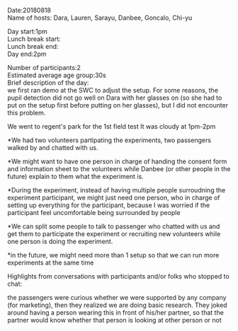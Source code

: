 Date:20180818  
Name of hosts: Dara, Lauren, Sarayu, Danbee, Goncalo, Chi-yu

Day start:1pm  
Lunch break start:  
Lunch break end:  
Day end:2pm  

Number of participants:2  
Estimated average age group:30s  
Brief description of the day:  
we first ran demo at the SWC to adjust the setup. For some reasons, the pupil detection did not go well on Dara with her glasses
on (so she had to put on the setup first before putting on her glasses), but I did not encounter this problem. 

We went to regent's park for the 1st field test
It was cloudy at 1pm-2pm

*We had two volunteers partipating the experiments, two passengers walked by and chatted with us.

*We might want to have one person in charge of handing the consent form and information sheet to the volunteers 
while Danbee (or other people in the future) explain to them what the experiment is.

*During the experiment, instead of having multiple people surroudning the experiment participant, we might just need one person,
who in charge of setting up everything for the participant, because I was worried if the participant feel uncomfortable being surrounded by people

*We can split some people to talk to passenger who chatted with us and get them to participate the experiment or recruiting new
volunteers while one person is doing the experiment.

*in the future, we might need more than 1 setup so that we can run more experiments at the same time

Highlights from conversations with participants and/or folks who stopped to chat:

the passengers were curious whether we were supported by any company (for marketing), then they realized we are doing basic research.
They joked around having a person wearing this in front of his/her partner, 
so that the partner would know whether that person is looking at other person or not
